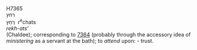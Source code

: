 <body>
  <p>H7365<br>  רחץ  <br> רְחַץ  ‎  r<sup>e</sup>chats  <br><i>rekh-ats‘ </i><br>(Chaldee); corresponding to <a href="h7364.htm">7364</a> (probably through the accessory idea of <i>ministering</i> as a servant at the bath); to <i>attend</i> upon: - trust.<br></p>
 </body>